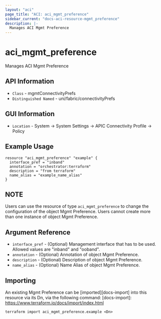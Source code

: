 ```yaml
---
layout: "aci"
page_title: "ACI: aci_mgmt_preference"
sidebar_current: "docs-aci-resource-mgmt_preference"
description: |-
  Manages ACI Mgmt Preference
---
```


# aci_mgmt_preference #
Manages ACI Mgmt Preference

## API Information ##
* `Class` - mgmtConnectivityPrefs
* `Distinguished Named` - uni/fabric/connectivityPrefs

## GUI Information ##
* `Location` - System -> System Settings -> APIC Connectivity Profile -> Policy

## Example Usage ##
```hcl
resource "aci_mgmt_preference" "example" {
  interface_pref = "inband"
  annotation = "orchestrator:terraform"
  description = "from terraform"
  name_alias = "example_name_alias"
}
```

## NOTE ##
Users can use the resource of type `aci_mgmt_preference` to change the configuration of the object Mgmt Preference. Users cannot create more than one instance of object Mgmt Preference.

## Argument Reference ##
* `interface_pref` - (Optional) Management interface that has to be used. Allowed values are "inband" and "ooband". 
* `annotation` - (Optional) Annotation of object Mgmt Preference.
* `description` - (Optional) Description of object Mgmt Preference.
* `name_alias` - (Optional) Name Alias of object Mgmt Preference.

## Importing ##

An existing Mgmt Preference can be [imported][docs-import] into this resource via its Dn, via the following command:
[docs-import]: https://www.terraform.io/docs/import/index.html


```
terraform import aci_mgmt_preference.example <Dn>
```